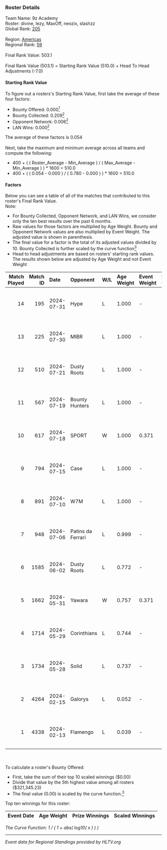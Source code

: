 ### Roster Details<br />
Team Name: 9z Academy<br />
Roster: divine, lezy, MaxOff, neozix, slashzz<br />
Global Rank: [205](../standings_global.md)<br />
<br />
Region: [Americas]( ../standings_americas.md)<br />
Regional Rank: [59]( ../standings_americas.md)<br />
<br />
Final Rank Value:  503.1<br />
<br />
Final Rank Value (503.1) = Starting Rank Value (510.0) + Head To Head Adjustments (-7.0)<br />

#### Starting Rank Value<br />
To figure out a rosters's Starting Rank Value, first take the average of these four factors:<br />
- Bounty Offered: 0.000[<sup>1</sup>](#table2)
- Bounty Collected: 0.209[<sup>2</sup>](#table1)
- Opponent Network: 0.006[<sup>2</sup>](#table1)
- LAN Wins: 0.000[<sup>2</sup>](#table1)

The average of these factors is 0.054<br />
<br />
Next, take the maximum and minimum average across all teams and compute the following:<br />
- 400 + ( ( Roster_Average - Min_Average ) / ( Max_Average - Min_Average ) ) * 1600 = 510.0
- 400 + ( ( 0.054 - 0.000 ) / ( 0.780 - 0.000 ) ) * 1600 = 510.0


#### Factors<br />
Below you can see a table of all of the matches that contributed to this roster's Final Rank Value.<br />
Note:<br />

- For Bounty Collected, Opponent Network, and LAN Wins, we consider only the ten best results over the past 6 months.
- Raw values for those factors are multiplied by Age Weight. Bounty and Opponent Network values are also multiplied by Event Weight. The adjusted value is shown in parenthesis.
- The final value for a factor is the total of its adjusted values divided by 10. Bounty Collected is further scaled by the curve function[<sup>3</sup>](#curveFunction)
- Head to head adjustments are based on rosters' starting rank values. The results shown below are adjusted by Age Weight and not Event Weight
<span id="table1"></span><br />


| Match Played | Match ID | Date       | Opponent          | W/L | Age Weight | Event Weight | Bounty Collected | Opponent Network | LAN Wins  | H2H Adj. | Roster                                |
| -: | -: | :- | :- | :- | :- | :- | :- | :- | :- | -: | :- |
|           14 |      195 | 2024-07-31 | Hype              | L   | 1.000      | -            | -                | -                | -         |    -3.51 | divine, lezy, MaxOff, neozix, slashzz |
|           13 |      225 | 2024-07-30 | MIBR              | L   | 1.000      | -            | -                | -                | -         |    -0.27 | divine, lezy, MaxOff, neozix, slashzz |
|           12 |      510 | 2024-07-21 | Dusty Roots       | L   | 1.000      | -            | -                | -                | -         |    -5.83 | divine, lezy, MaxOff, neozix, slashzz |
|           11 |      567 | 2024-07-19 | Bounty Hunters    | L   | 1.000      | -            | -                | -                | -         |    -2.37 | divine, lezy, MaxOff, neozix, slashzz |
|           10 |      617 | 2024-07-18 | SPORT             | W   | 1.000      | 0.371        | 0.004 (0.002)    | 0.113 (0.042)    | 0 (0.000) |    23.64 | divine, lezy, MaxOff, neozix, slashzz |
|            9 |      794 | 2024-07-15 | Case              | L   | 1.000      | -            | -                | -                | -         |    -2.63 | divine, lezy, MaxOff, neozix, slashzz |
|            8 |      891 | 2024-07-10 | W7M               | L   | 1.000      | -            | -                | -                | -         |    -5.67 | divine, lezy, MaxOff, neozix, slashzz |
|            7 |      948 | 2024-07-06 | Patins da Ferrari | L   | 0.999      | -            | -                | -                | -         |    -4.07 | divine, lezy, MaxOff, neozix, slashzz |
|            6 |     1585 | 2024-06-02 | Dusty Roots       | L   | 0.772      | -            | -                | -                | -         |    -3.33 | divine, lezy, MaxOff, neozix, slashzz |
|            5 |     1662 | 2024-05-31 | Yawara            | W   | 0.757      | 0.371        | 0.000 (0.000)    | 0.048 (0.014)    | 0 (0.000) |    11.89 | divine, lezy, MaxOff, neozix, slashzz |
|            4 |     1714 | 2024-05-29 | Corinthians       | L   | 0.744      | -            | -                | -                | -         |   -11.67 | divine, lezy, MaxOff, neozix, slashzz |
|            3 |     1734 | 2024-05-28 | Solid             | L   | 0.737      | -            | -                | -                | -         |    -2.38 | divine, lezy, MaxOff, neozix, slashzz |
|            2 |     4264 | 2024-02-15 | Galorys           | L   | 0.052      | -            | -                | -                | -         |    -0.16 | divine, MaxOff, neozix, slashzz, wait |
|            1 |     4338 | 2024-02-13 | Flamengo          | L   | 0.039      | -            | -                | -                | -         |    -0.64 | divine, MaxOff, neozix, slashzz, wait |

<br />
<span id="table2"></span><br />
To calculate a roster's Bounty Offered:<br />

- First, take the sum of their top 10 scaled winnings ($0.00)
- Divide that value by the 5th highest value among all rosters ($321,345.23)
- The final value (0.00) is scaled by the curve function.[<sup>3</sup>](#curveFunction)

Top ten winnings for this roster:<br />

| Event Date | Age Weight | Prize Winnings | Scaled Winnings |
| :- | -: | :- | :- |


<span id="curveFunction"></span>_The Curve Function: 1 / ( 1 + abs( log10( x ) ) )_<br />

---
_Event data for Regional Standings provided by HLTV.org_<br />
